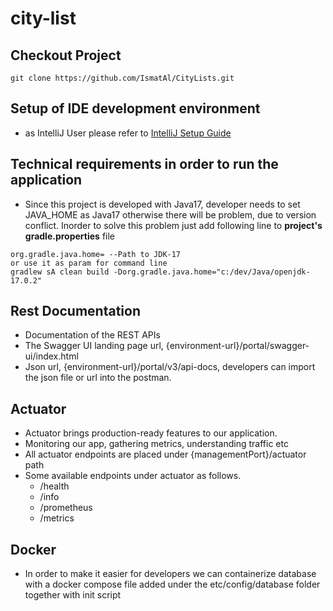 city-list
========================

## Checkout Project
```
git clone https://github.com/IsmatAl/CityLists.git
```

## Setup of IDE development environment
* as IntelliJ User please refer to [IntelliJ Setup Guide](https://wiki.int.kn/display/gscgiaf/Intellij+IDEA)

## Technical requirements in order to run the application
* Since this project is developed with Java17, developer needs to set JAVA_HOME as Java17 otherwise there will be problem, due to version conflict. Inorder to solve this problem just add following line to **project's gradle.properties** file
```
org.gradle.java.home= --Path to JDK-17
or use it as param for command line
gradlew sA clean build -Dorg.gradle.java.home="c:/dev/Java/openjdk-17.0.2"
```

## Rest Documentation
* Documentation of the REST APIs
* The Swagger UI landing page url, {environment-url}/portal/swagger-ui/index.html
* Json url, {environment-url}/portal/v3/api-docs, developers can import the json file or url into the postman.

## Actuator
* Actuator brings production-ready features to our application.
* Monitoring our app, gathering metrics, understanding traffic etc
* All actuator endpoints are placed under {managementPort}/actuator path
* Some available endpoints under actuator as follows.
	* /health
	* /info
	* /prometheus
	* /metrics

## Docker
* In order to make it easier for developers we can containerize database with a docker compose file added under the etc/config/database folder together with init script
